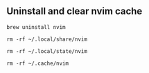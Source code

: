 ## Uninstall and clear nvim cache 

```console
brew uninstall nvim

rm -rf ~/.local/share/nvim

rm -rf ~/.local/state/nvim

rm -rf ~/.cache/nvim
```
